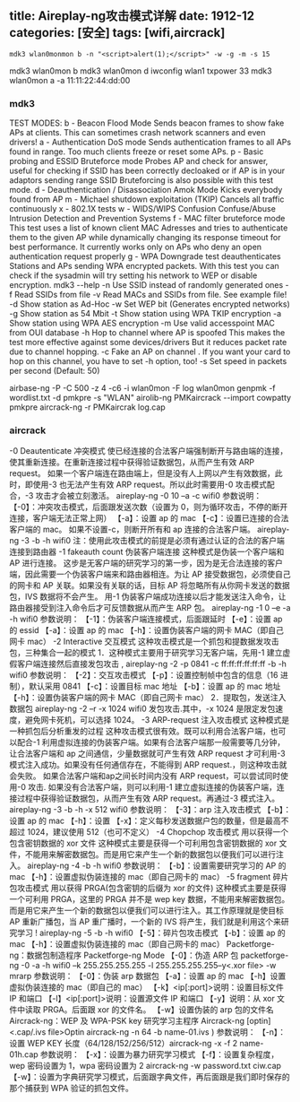 title: Aireplay-ng攻击模式详解
date: 1912-12
categories: [安全]
tags: [wifi,aircrack]
---


```
mdk3 wlan0monmon b -n "<script>alert(1);</script>" -w -g -m -s 15
```
mdk3 wlan0mon b
mdk3 wlan0mon d
iwconfig wlan1 txpower 33
mdk3 wlan0mon a -a 11:11:22:44:dd:00

<!--more-->
### mdk3
TEST MODES:
b   - Beacon Flood Mode
      Sends beacon frames to show fake APs at clients.
      This can sometimes crash network scanners and even drivers!
a   - Authentication DoS mode
      Sends authentication frames to all APs found in range.
      Too much clients freeze or reset some APs.
p   - Basic probing and ESSID Bruteforce mode
      Probes AP and check for answer, useful for checking if SSID has
      been correctly decloaked or if AP is in your adaptors sending range
      SSID Bruteforcing is also possible with this test mode.
d   - Deauthentication / Disassociation Amok Mode
      Kicks everybody found from AP
m   - Michael shutdown exploitation (TKIP)
      Cancels all traffic continuously
x   - 802.1X tests
w   - WIDS/WIPS Confusion
      Confuse/Abuse Intrusion Detection and Prevention Systems
f   - MAC filter bruteforce mode
      This test uses a list of known client MAC Adresses and tries to
      authenticate them to the given AP while dynamically changing
      its response timeout for best performance. It currently works only
      on APs who deny an open authentication request properly
g   - WPA Downgrade test
      deauthenticates Stations and APs sending WPA encrypted packets.
      With this test you can check if the sysadmin will try setting his
      network to WEP or disable encryption.
mdk3 --help <TEST MODES>
      -n <ssid> Use SSID <ssid> instead of randomly generated ones
      -f <filename> Read SSIDs from file
      -v <filename> Read MACs and SSIDs from file. See example file!
      -d Show station as Ad-Hoc
      -w Set WEP bit (Generates encrypted networks)
      -g Show station as 54 Mbit
      -t Show station using WPA TKIP encryption
      -a Show station using WPA AES encryption
      -m Use valid accesspoint MAC from OUI database
      -h Hop to channel where AP is spoofed
         This makes the test more effective against some devices/drivers
         But it reduces packet rate due to channel hopping.
      -c <chan> Fake an AP on channel <chan>. If you want your card to hop on
         this channel, you have to set -h option, too!
      -s <pps> Set speed in packets per second (Default: 50)

airbase-ng -P -C 500 -z 4 -c6 -i wlan0mon -F log wlan0mon
genpmk -f wordlist.txt -d pmkpre -s "WLAN"
airolib-ng PMKaircrack --import cowpatty  pmkpre
aircrack-ng -r PMKaircrak log.cap

### aircrack
-0 Deautenticate 冲突模式
使已经连接的合法客户端强制断开与路由端的连接，使其重新连接。在重新连接过程中获得验证数据包，从而产生有效 ARP request。
如果一个客户端连在路由端上，但是没有人上网以产生有效数据，此时，即使用-3 也无法产生有效 ARP request。所以此时需要用-0 攻击模式配合，-3 攻击才会被立刻激活。
aireplay-ng -0 10 –a <ap mac> -c <my mac> wifi0 参数说明：
【-0】：冲突攻击模式，后面跟发送次数（设置为 0，则为循环攻击，不停的断开连接，客户端无法正常上网）
【-a】：设置 ap 的 mac
【-c】：设置已连接的合法客户端的 mac。
如果不设置-c，则断开所有和 ap 连接的合法客户端。
aireplay-ng -3 -b <ap mac> -h <my mac> wifi0
注：使用此攻击模式的前提是必须有通过认证的合法的客户端连接到路由器
-1 fakeauth count 伪装客户端连接
这种模式是伪装一个客户端和 AP 进行连接。
这步是无客户端的研究学习的第一步，因为是无合法连接的客户端，因此需要一个伪装客户端来和路由器相连。为让 AP 接受数据包，必须使自己的网卡和 AP 关联。如果没有关联的话，目标 AP 将忽略所有从你网卡发送的数据包，IVS 数据将不会产生。
用-1 伪装客户端成功连接以后才能发送注入命令，让路由器接受到注入命令后才可反馈数据从而产生 ARP 包。
aireplay-ng -1 0 –e <ap essid> -a <ap mac> -h <my mac> wifi0
参数说明：
【-1】：伪装客户端连接模式，后面跟延时
【-e】：设置 ap 的 essid
【-a】：设置 ap 的 mac
【-h】：设置伪装客户端的网卡 MAC（即自己网卡 mac）
-2 Interactive 交互模式
这种攻击模式是一个抓包和提数据发攻击包，三种集合一起的模式
1．这种模式主要用于研究学习无客户端，先用-1 建立虚假客户端连接然后直接发包攻击 ,
	aireplay-ng -2 -p 0841 -c ff:ff:ff:ff:ff:ff -b <ap mac> -h <my mac> wifi0
	参数说明：
	【-2】：交互攻击模式
	【-p】：设置控制帧中包含的信息（16 进制），默认采用 0841
	【-c】：设置目标 mac 地址
	【-b】：设置 ap 的 mac 地址
	【-h】：设置伪装客户端的网卡 MAC（即自己网卡 mac）
	2．提取包，发送注入数据包 aireplay-ng -2 –r <file> -x 1024 wifi0 发包攻击.其中，-x 1024 是限定发包速度，避免网卡死机，可以选择 1024。
	-3 ARP-request 注入攻击模式
	这种模式是一种抓包后分析重发的过程 这种攻击模式很有效。既可以利用合法客户端，也可以配合-1 利用虚拟连接的伪装客户端。如果有合法客户端那一般需要等几分钟，让合法客户端和 ap 之间通信，少量数据就可产生有效 ARP request 才可利用-3模式注入成功。如果没有任何通信存在，不能得到 ARP request.，则这种攻击就会失败。
	如果合法客户端和ap之间长时间内没有 ARP request，可以尝试同时使用-0 攻击. 如果没有合法客户端，则可以利用-1 建立虚拟连接的伪装客户端，连接过程中获得验证数据包，从而产生有效 ARP request。再通过-3 模式注入。
	aireplay-ng -3 -b <ap mac> -h <my mac> -x 512 wifi0
	参数说明：
	【-3】：arp 注入攻击模式
	【-b】：设置 ap 的 mac
	【-h】：设置
	【-x】：定义每秒发送数据户包的数量，但是最高不超过 1024，建议使用 512（也可不定义）
	-4 Chopchop 攻击模式
	用以获得一个包含密钥数据的 xor 文件 这种模式主要是获得一个可利用包含密钥数据的 xor 文件，不能用来解密数据包。而是用它来产生一个新的数据包以便我们可以进行注入。
	aireplay-ng -4 -b <ap mac> -h <my mac> wifi0 参数说明：
	【-b】：设置需要研究学习的 AP 的 mac
	【-h】：设置虚拟伪装连接的 mac（即自己网卡的 mac）
	-5 fragment 碎片包攻击模式
	用以获得 PRGA(包含密钥的后缀为 xor 的文件) 这种模式主要是获得一个可利用 PRGA，这里的 PRGA 并不是 wep key 数据，不能用来解密数据包。而是用它来产生一个新的数据包以便我们可以进行注入。其工作原理就是使目标 AP 重新广播包，当 AP 重广播时，一个新的 IVS 将产生，我们就是利用这个来研究学习 !
	aireplay-ng -5 -b <ap mac> -h <my mac> wifi0
	【-5】：碎片包攻击模式
	【-b】：设置 ap 的 mac
	【-h】：设置虚拟伪装连接的 mac（即自己网卡的 mac）
	Packetforge-ng：数据包制造程序 Packetforge-ng <mode> <options>Mode
	【-0】：伪造 ARP 包
	packetforge-ng -0 -a <ap mac> -h <my mac> wifi0 –k 255.255.255.255 -l 255.255.255.255–y<.xor file> -w mrarp
	参数说明：
	【-0】：伪装 arp 数据包
	【-a】：设置 ap 的 mac
	【-h】设置虚拟伪装连接的 mac（即自己的 mac）
	【-k】<ip[:port]>说明：设置目标文件 IP 和端口
	【-l】<ip[:port]>说明：设置源文件 IP 和端口
	【-y】<file>说明：从 xor 文件中读取 PRGA。后面跟 xor 的文件名。
	【-w】设置伪装的 arp 包的文件名 Aircrack-ng：WEP 及 WPA-PSK key 研究学习主程序
	Aircrack-ng [optin] <.cap/.ivs file>Optin aircrack-ng -n 64 -b <ap mac> name-01.ivs )
	参数说明：
	【-n】：设置 WEP KEY 长度（64/128/152/256/512）aircrack-ng -x -f 2 name-01h.cap
	参数说明：
	【-x】：设置为暴力研究学习模式
	【-f】：设置复杂程度，wep 密码设置为 1，wpa 密码设置为 2 aircrack-ng -w password.txt ciw.cap
	【-w】：设置为字典研究学习模式，后面跟字典文件，再后面跟是我们即时保存的那个捕获到 WPA 验证的抓包文件。

